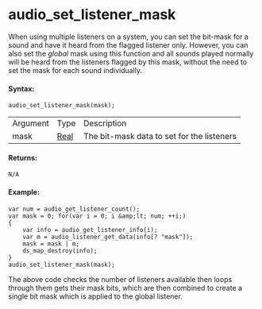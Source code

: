 # audio_set_listener_mask

When using multiple listeners on a system, you can set the bit-mask for
a sound and have it heard from the flagged listener only. However, you
can also set the *global* mask using this function and all sounds played
normally will be heard from the listeners flagged by this mask, without
the need to set the mask for each sound individually.

#### Syntax:

``` gml
audio_set_listener_mask(mask);
```

|          |                                                                            |                                            |
|----------|----------------------------------------------------------------------------|--------------------------------------------|
| Argument | Type                                                                       | Description                                |
| mask     |  [Real](../../../../../../GameMaker_Language/GML_Overview/Data_Types)  | The bit-mask data to set for the listeners |

#### Returns:

``` gml
N/A
```

#### Example:

``` gml
var num = audio_get_listener_count();
var mask = 0; for(var i = 0; i &amp;lt; num; ++i;)
{
    var info = audio_get_listener_info(i);
    var m = audio_listener_get_data(info[? "mask"]);
    mask = mask | m;
    ds_map_destroy(info);
}
audio_set_listener_mask(mask);
```

The above code checks the number of listeners available then loops
through them gets their mask bits, which are then combined to create a
single bit mask which is applied to the global listener.
